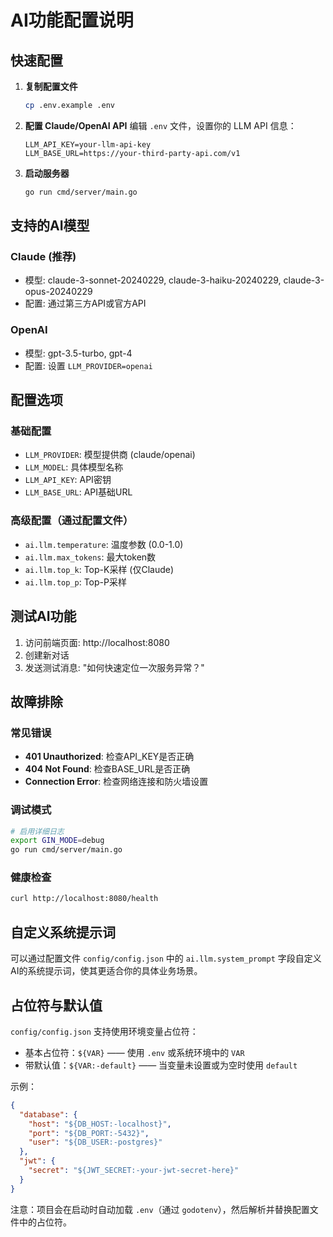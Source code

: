 # AI功能配置说明

## 快速配置

1. **复制配置文件**
   ```bash
   cp .env.example .env
   ```

2. **配置 Claude/OpenAI API**
   编辑 `.env` 文件，设置你的 LLM API 信息：
   ```env
   LLM_API_KEY=your-llm-api-key
   LLM_BASE_URL=https://your-third-party-api.com/v1
   ```

3. **启动服务器**
   ```bash
   go run cmd/server/main.go
   ```

## 支持的AI模型

### Claude (推荐)
- 模型: claude-3-sonnet-20240229, claude-3-haiku-20240229, claude-3-opus-20240229
- 配置: 通过第三方API或官方API

### OpenAI
- 模型: gpt-3.5-turbo, gpt-4
- 配置: 设置 `LLM_PROVIDER=openai`

## 配置选项

### 基础配置
- `LLM_PROVIDER`: 模型提供商 (claude/openai)
- `LLM_MODEL`: 具体模型名称
- `LLM_API_KEY`: API密钥
- `LLM_BASE_URL`: API基础URL

### 高级配置（通过配置文件）
- `ai.llm.temperature`: 温度参数 (0.0-1.0)
- `ai.llm.max_tokens`: 最大token数
- `ai.llm.top_k`: Top-K采样 (仅Claude)
- `ai.llm.top_p`: Top-P采样

## 测试AI功能

1. 访问前端页面: http://localhost:8080
2. 创建新对话
3. 发送测试消息: "如何快速定位一次服务异常？"

## 故障排除

### 常见错误
- **401 Unauthorized**: 检查API_KEY是否正确
- **404 Not Found**: 检查BASE_URL是否正确
- **Connection Error**: 检查网络连接和防火墙设置

### 调试模式
```bash
# 启用详细日志
export GIN_MODE=debug
go run cmd/server/main.go
```

### 健康检查
```bash
curl http://localhost:8080/health
```

## 自定义系统提示词

可以通过配置文件 `config/config.json` 中的 `ai.llm.system_prompt` 字段自定义AI的系统提示词，使其更适合你的具体业务场景。

## 占位符与默认值

`config/config.json` 支持使用环境变量占位符：

- 基本占位符：`${VAR}` —— 使用 `.env` 或系统环境中的 `VAR`
- 带默认值：`${VAR:-default}` —— 当变量未设置或为空时使用 `default`

示例：

```json
{
  "database": {
    "host": "${DB_HOST:-localhost}",
    "port": "${DB_PORT:-5432}",
    "user": "${DB_USER:-postgres}"
  },
  "jwt": {
    "secret": "${JWT_SECRET:-your-jwt-secret-here}"
  }
}
```

注意：项目会在启动时自动加载 `.env`（通过 `godotenv`），然后解析并替换配置文件中的占位符。
